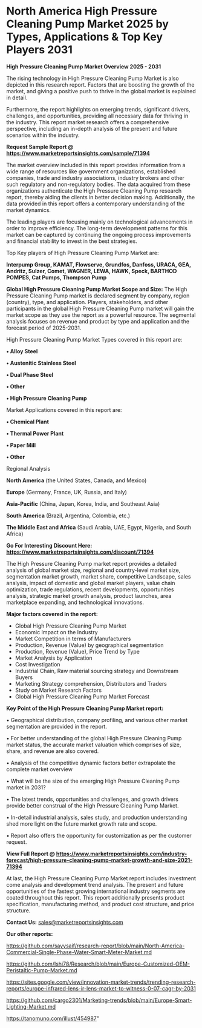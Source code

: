 # North America High Pressure Cleaning Pump Market 2025 by Types, Applications & Top Key Players 2031

<Strong> High Pressure Cleaning Pump Market Overview 2025 - 2031</strong>

The rising technology in High Pressure Cleaning Pump Market is also depicted in this research report. Factors that are boosting the growth of the market, and giving a positive push to thrive in the global market is explained in detail.

Furthermore, the report highlights on emerging trends, significant drivers, challenges, and opportunities, providing all necessary data for thriving in the industry. This report market research offers a comprehensive perspective, including an in-depth analysis of the present and future scenarios within the industry.

<strong>Request Sample Report @ <a href=https://www.marketreportsinsights.com/sample/71394>https://www.marketreportsinsights.com/sample/71394</a></strong>

The market overview included in this report provides information from a wide range of resources like government organizations, established companies, trade and industry associations, industry brokers and other such regulatory and non-regulatory bodies. The data acquired from these organizations authenticate the High Pressure Cleaning Pump research report, thereby aiding the clients in better decision making. Additionally, the data provided in this report offers a contemporary understanding of the market dynamics.

The leading players are focusing mainly on technological advancements in order to improve efficiency. The long-term development patterns for this market can be captured by continuing the ongoing process improvements and financial stability to invest in the best strategies.

Top Key players of High Pressure Cleaning Pump Market are:

<strong>Interpump Group, KAMAT, Flowserve, Grundfos, Danfoss, URACA, GEA, Andritz, Sulzer, Comet, WAGNER, LEWA, HAWK, Speck, BARTHOD POMPES, Cat Pumps, Thompson Pump</strong>

<strong><b>Global High Pressure Cleaning Pump Market Scope and Size:</b></strong>
The High Pressure Cleaning Pump market is declared segment by company, region (country), type, and application. Players, stakeholders, and other participants in the global High Pressure Cleaning Pump market will gain the market scope as they use the report as a powerful resource. The segmental analysis focuses on revenue and product by type and application and the forecast period of 2025-2031.

High Pressure Cleaning Pump Market Types covered in this report are:

<strong>• Alloy Steel

• Austenitic Stainless Steel

• Dual Phase Steel

• Other

• High Pressure Cleaning Pump</strong>

Market Applications covered in this report are:

<strong>• Chemical Plant

• Thermal Power Plant

• Paper Mill

• Other</strong> 

Regional Analysis

<strong>North America</strong> (the United States, Canada, and Mexico)

<strong>Europe</strong> (Germany, France, UK, Russia, and Italy)

<strong>Asia-Pacific</strong> (China, Japan, Korea, India, and Southeast Asia)

<strong>South America</strong> (Brazil, Argentina, Colombia, etc.)

<strong>The Middle East and Africa</strong> (Saudi Arabia, UAE, Egypt, Nigeria, and South Africa)

<strong>Go For Interesting Discount Here: <a href=https://www.marketreportsinsights.com/discount/71394>https://www.marketreportsinsights.com/discount/71394</a></strong>

The High Pressure Cleaning Pump market report provides a detailed analysis of global market size, regional and country-level market size, segmentation market growth, market share, competitive Landscape, sales analysis, impact of domestic and global market players, value chain optimization, trade regulations, recent developments, opportunities analysis, strategic market growth analysis, product launches, area marketplace expanding, and technological innovations.

<strong><b>Major factors covered in the report:</b></strong>
<ul>
  <li>Global High Pressure Cleaning Pump Market </li>
  <li>Economic Impact on the Industry</li>
  <li>Market Competition in terms of Manufacturers</li>
  <li>Production, Revenue (Value) by geographical segmentation</li>
  <li>Production, Revenue (Value), Price Trend by Type</li>
  <li>Market Analysis by Application</li>
  <li>Cost Investigation</li>
  <li>Industrial Chain, Raw material sourcing strategy and Downstream Buyers</li>
  <li>Marketing Strategy comprehension, Distributors and Traders</li>
  <li>Study on Market Research Factors</li>
  <li>Global High Pressure Cleaning Pump Market Forecast</li>
</ul>

<strong><b>Key Point of the High Pressure Cleaning Pump Market report:</b></strong>

• Geographical distribution, company profiling, and various other market segmentation are provided in the report.

• For better understanding of the global High Pressure Cleaning Pump market status, the accurate market valuation which comprises of size, share, and revenue are also covered.

• Analysis of the competitive dynamic factors better extrapolate the complete market overview

• What will be the size of the emerging High Pressure Cleaning Pump market in 2031?

• The latest trends, opportunities and challenges, and growth drivers provide better construal of the High Pressure Cleaning Pump Market.

• In-detail industrial analysis, sales study, and production understanding shed more light on the future market growth rate and scope.

• Report also offers the opportunity for customization as per the customer request.

<strong><b>View Full Report @ <a href=https://www.marketreportsinsights.com/industry-forecast/high-pressure-cleaning-pump-market-growth-and-size-2021-71394>https://www.marketreportsinsights.com/industry-forecast/high-pressure-cleaning-pump-market-growth-and-size-2021-71394</a></b></strong>


At last, the High Pressure Cleaning Pump Market report includes investment come analysis and development trend analysis. The present and future opportunities of the fastest growing international industry segments are coated throughout this report. This report additionally presents product specification, manufacturing method, and product cost structure, and price structure.

<strong>Contact Us:</strong>
sales@marketreportsinsights.com

<strong>Our other reports:</strong>

<a href=https://github.com/sayysaif/research-report/blob/main/North-America-Commercial-Single-Phase-Water-Smart-Meter-Market.md>https://github.com/sayysaif/research-report/blob/main/North-America-Commercial-Single-Phase-Water-Smart-Meter-Market.md</a>

<a href=https://github.com/Ishi78/Research/blob/main/Europe-Customized-OEM-Peristaltic-Pump-Market.md>https://github.com/Ishi78/Research/blob/main/Europe-Customized-OEM-Peristaltic-Pump-Market.md</a>

<a href=https://sites.google.com/view/innovation-market-trends/trending-research-reports/europe-infrared-lens-ir-lens-market-to-witness-0-07-cagr-by-2031>https://sites.google.com/view/innovation-market-trends/trending-research-reports/europe-infrared-lens-ir-lens-market-to-witness-0-07-cagr-by-2031</a>

<a href=https://github.com/cargo2301/Marketing-trends/blob/main/Europe-Smart-Lighting-Market.md>https://github.com/cargo2301/Marketing-trends/blob/main/Europe-Smart-Lighting-Market.md</a>

<a href=https://tanomuno.com/illust/454987>https://tanomuno.com/illust/454987</a>"
